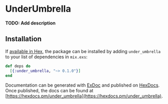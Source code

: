 # UnderUmbrella

**TODO: Add description**

## Installation

If [available in Hex](https://hex.pm/docs/publish), the package can be installed
by adding `under_umbrella` to your list of dependencies in `mix.exs`:

```elixir
def deps do
  [{:under_umbrella, "~> 0.1.0"}]
end
```

Documentation can be generated with [ExDoc](https://github.com/elixir-lang/ex_doc)
and published on [HexDocs](https://hexdocs.pm). Once published, the docs can
be found at [https://hexdocs.pm/under_umbrella](https://hexdocs.pm/under_umbrella).

